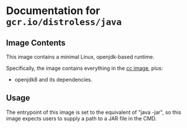 # Documentation for `gcr.io/distroless/java`

## Image Contents

This image contains a minimal Linux, openjdk-based runtime.

Specifically, the image contains everything in the [cc image](../cc/README.md), plus:

* openjdk8 and its dependencies.

## Usage

The entrypoint of this image is set to the equivalent of "java -jar", so this image expects users to supply a path to a JAR file in the CMD.
